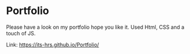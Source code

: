 # Portfolio
Please have a look on my portfolio hope you like it.
Used Html, CSS and a touch of JS.

Link: https://its-hrs.github.io/Portfolio/
